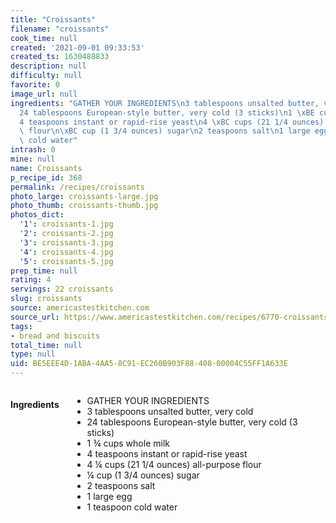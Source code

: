 ```yaml
---
title: "Croissants"
filename: "croissants"
cook_time: null
created: '2021-09-01 09:33:53'
created_ts: 1630488833
description: null
difficulty: null
favorite: 0
image_url: null
ingredients: "GATHER YOUR INGREDIENTS\n3 tablespoons unsalted butter, very cold\n\
  24 tablespoons European-style butter, very cold (3 sticks)\n1 \xBE cups whole milk\n\
  4 teaspoons instant or rapid-rise yeast\n4 \xBC cups (21 1/4 ounces) all-purpose\
  \ flour\n\xBC cup (1 3/4 ounces) sugar\n2 teaspoons salt\n1 large egg\n1 teaspoon\
  \ cold water"
intrash: 0
mine: null
name: Croissants
p_recipe_id: 368
permalink: /recipes/croissants
photo_large: croissants-large.jpg
photo_thumb: croissants-thumb.jpg
photos_dict:
  '1': croissants-1.jpg
  '2': croissants-2.jpg
  '3': croissants-3.jpg
  '4': croissants-4.jpg
  '5': croissants-5.jpg
prep_time: null
rating: 4
servings: 22 croissants
slug: croissants
source: americastestkitchen.com
source_url: https://www.americastestkitchen.com/recipes/6770-croissants?incode=MASAD00L0&ref=new_search_experience_1
tags:
- bread and biscuits
total_time: null
type: null
uid: BE5EEE4D-1ABA-4AA5-8C91-EC260B903F88-408-00004C55FF1A633E
---
```

<div class="columns large-7 small-12" id="writeup">	</div><!-- #writeup -->
</div><!-- #row-one -->
<div class="row" id="row-two">	<div class="columns large-4 small-12" id="ingredients"><h4>Ingredients</h4><div class="box box-ingredients content"><ul>
<li>GATHER YOUR INGREDIENTS</li>
<li>3 tablespoons unsalted butter, very cold</li>
<li>24 tablespoons European-style butter, very cold (3 sticks)</li>
<li>1 ¾ cups whole milk</li>
<li>4 teaspoons instant or rapid-rise yeast</li>
<li>4 ¼ cups (21 1/4 ounces) all-purpose flour</li>
<li>¼ cup (1 3/4 ounces) sugar</li>
<li>2 teaspoons salt</li>
<li>1 large egg</li>
<li>1 teaspoon cold water</li>
</ul>
</div>	</div>	<div class="columns large-6 small-12" id="directions">	</div>